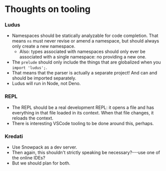 # Thoughts on tooling

### Ludus
* Namespaces should be statically analyzable for code completion. That means `ns` must never revise or amend a namespace, but should always only create a new namespace.
  - Also: types associated with namespaces should only ever be associated with a single namespace: no providing a new one.
* The `prelude` should only include the things that are globalized when you `import 'ludus';`.
* That means that the parser is actually a separate project! And can and should be imported separately.
* Ludus will run in Node, not Deno.

### REPL
* The REPL should be a real development REPL: it opens a file and has everything in that file loaded in its context. When that file changes, it reloads the context.
* There is interesting VSCode tooling to be done around this, perhaps.

### Kredati
* Use Snowpack as a dev server.
* Then again, this shouldn't strictly speaking be necessary?---use one of the online IDEs?
* But we should plan for both.